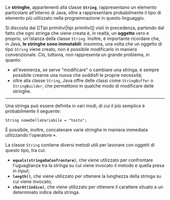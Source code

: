Le **stringhe**, appartenenti alla classe **`String`**, rappresentano un elemento particolare all'interno di Java, oltre a rappresentare probabilmente il tipo di elemento più utilizzato nella programmazione in questo linguaggio.

Si discosta dai [[Tipi primitivi|tipi primitivi]] visti in precedenza, partendo dal fatto che ogni stringa che viene creata è, in realtà, un **oggetto** vero e proprio, un'istanza della classe `String`. Inoltre, è importante ricordare che, in Java, **le stringhe sono immutabili**: insomma, una volta che un oggetto di tipo `String` viene creato, non è possibile modificarlo in maniera convenzionale. Ciò, tuttavia, non rappresenta un grande problema, in quanto:
- all'evenienza, se serve "modificare" o cambiare una stringa, è sempre possibile crearne una nuova che soddisfi le proprie necessità;
- oltre alla classe `String`, Java offre delle classi come `StringBuffer` o `StringBuilder`, che permettono in qualche modo di modificare delle stringhe.
___
Una stringa può essere definita in vari modi, di cui il più semplice è probabilmente il seguente:

```
String nomeDellaVariabile = "testo";
```

È possibile, inoltre, concatenare varie stringhe in maniera immediata utilizzando l'operatore **`+`**.

La classe `String` contiene diversi metodi utili per lavorare con oggetti di questo tipo, tra cui:
- **`equals(stringaDaConfrontare)`**, che viene utilizzato per confrontare l'uguaglianza tra la stringa su cui viene invocato il metodo e quella presa in *input*;
- **`length()`**, che viene utilizzato per ottenere la lunghezza della stringa su cui viene invocato;
- **`charAt(indice)`**, che viene utilizzato per ottenere il carattere situato a un determinato indice della stringa.